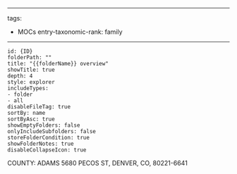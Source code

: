 
---
tags:
- MOCs
entry-taxonomic-rank: family
---
```folder-overview
id: {ID}
folderPath: ""
title: "{{folderName}} overview"
showTitle: true
depth: 4
style: explorer
includeTypes:
- folder
- all
disableFileTag: true
sortBy: name
sortByAsc: true
showEmptyFolders: false
onlyIncludeSubfolders: false
storeFolderCondition: true
showFolderNotes: true
disableCollapseIcon: true
```
COUNTY: ADAMS
5680 PECOS ST, DENVER, CO, 80221-6641